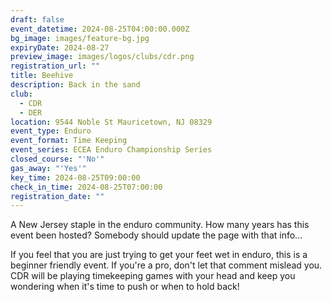 ```yaml
---
draft: false
event_datetime: 2024-08-25T04:00:00.000Z
bg_image: images/feature-bg.jpg
expiryDate: 2024-08-27
preview_image: images/logos/clubs/cdr.png
registration_url: ""
title: Beehive
description: Back in the sand
club:
  - CDR
  - DER
location: 9544 Noble St Mauricetown, NJ 08329
event_type: Enduro
event_format: Time Keeping
event_series: ECEA Enduro Championship Series
closed_course: "'No'"
gas_away: "'Yes'"
key_time: 2024-08-25T09:00:00
check_in_time: 2024-08-25T07:00:00
registration_date: ""
---
```


A New Jersey staple in the enduro community. How many years has this event been hosted? Somebody should update the page with that info... 

If you feel that you are just trying to get your feet wet in enduro, this is a beginner friendly event. If you're a pro, don't let that comment mislead you. CDR will be playing timekeeping games with your head and keep you wondering when it's time to push or when to hold back!